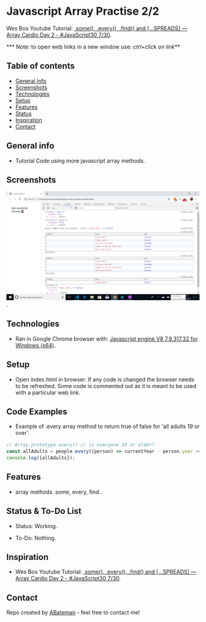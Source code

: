 # Javascript Array Practise 2/2

Wes Bos Youtube Tutorial: [.some(), .every(), .find() and [...SPREADS] — Array Cardio Day 2 - #JavaScript30 7/30](https://www.youtube.com/watch?v=QNmRfyNg1lw&list=PLu8EoSxDXHP6CGK4YVJhL_VWetA865GOH&index=7).


*** Note: to open web links in a new window use: _ctrl+click on link_**

## Table of contents

* [General info](#general-info)
* [Screenshots](#screenshots)
* [Technologies](#technologies)
* [Setup](#setup)
* [Features](#features)
* [Status](#status)
* [Inspiration](#inspiration)
* [Contact](#contact)

## General info

* Tutorial Code using more javascript array methods.

## Screenshots

![Example screenshot](./img/array.png).


## Technologies

* Ran in Google Chrome browser with: [Javascript engine V8 7.9.317.32 for Windows (x64)](https://v8.dev/).

## Setup

* Open index.html in browser. If any code is changed the browser needs to be refreshed. Some code is commented out as it is meant to be used with a particular web link.

## Code Examples

* Example of .every array method to return true of false for 'all adults 19 or over'.

```javascript
// Array.prototype.every() // is everyone 19 or older?
const allAdults = people.every((person) => currentYear - person.year >= 19);
console.log({allAdults});
```

## Features

*  array methods .some, every, find..

## Status & To-Do List

* Status: Working.

* To-Do: Nothing.

## Inspiration

* Wes Bos Youtube Tutorial: [.some(), .every(), .find() and [...SPREADS] — Array Cardio Day 2 - #JavaScript30 7/30](https://www.youtube.com/watch?v=QNmRfyNg1lw&list=PLu8EoSxDXHP6CGK4YVJhL_VWetA865GOH&index=7).

## Contact

Repo created by [ABateman](https://www.andrewbateman.org) - feel free to contact me!